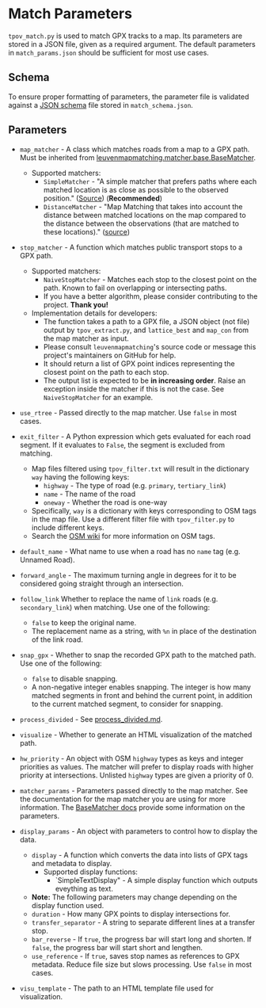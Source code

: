 # Match Parameters

`tpov_match.py` is used to match GPX tracks to a map. Its parameters are stored in a JSON file, given as a required argument. The default parameters in `match_params.json` should be sufficient for most use cases.

## Schema

To ensure proper formatting of parameters, the parameter file is validated against a [JSON schema](https://json-schema.org/) file stored in `match_schema.json`.

## Parameters

- `map_matcher` - A class which matches roads from a map to a GPX path. Must be inherited from [leuvenmapmatching.matcher.base.BaseMatcher](https://leuvenmapmatching.readthedocs.io/en/latest/classes/matcher/BaseMatcher.html).
  - Supported matchers:
    - `SimpleMatcher` - "A simple matcher that prefers paths where each matched location is as close as possible to the observed position." ([Source](https://leuvenmapmatching.readthedocs.io/en/latest/classes/matcher/SimpleMatcher.html)) (**Recommended**)
    - `DistanceMatcher` - "Map Matching that takes into account the distance between matched locations on the map compared to the distance between the observations (that are matched to these locations)." ([source](https://leuvenmapmatching.readthedocs.io/en/latest/classes/matcher/DistanceMatcher.html))

- `stop_matcher` - A function which matches public transport stops to a GPX path.
  - Supported matchers:
    - `NaiveStopMatcher` - Matches each stop to the closest point on the path. Known to fail on overlapping or intersecting paths.
    - If you have a better algorithm, please consider contributing to the project. **Thank you!**
  - Implementation details for developers:
    - The function takes a path to a GPX file, a JSON object (not file) output by `tpov_extract.py`, and `lattice_best` and `map_con` from the map matcher as input.
    - Please consult `leuvenmapmatching`'s source code or message this project's maintainers on GitHub for help.
    - It should return a list of GPX point indices representing the closest point on the path to each stop.
    - The output list is expected to be **in increasing order**. Raise an exception inside the matcher if this is not the case. See `NaiveStopMatcher` for an example.

- `use_rtree` - Passed directly to the map matcher. Use `false` in most cases.

- `exit_filter` - A Python expression which gets evaluated for each road segment. If it evaluates to `False`, the segment is excluded from matching.
  - Map files filtered using `tpov_filter.txt` will result in the dictionary `way` having the following keys:
    - `highway` - The type of road (e.g. `primary`, `tertiary_link`)
    - `name` - The name of the road
    - `oneway` - Whether the road is one-way
  - Specifically, `way` is a dictionary with keys corresponding to OSM tags in the map file. Use a different filter file with `tpov_filter.py` to include different keys.
  - Search the [OSM wiki](https://wiki.openstreetmap.org/wiki/) for more information on OSM tags.

- `default_name` - What name to use when a road has no `name` tag (e.g. Unnamed Road).

- `forward_angle` - The maximum turning angle in degrees for it to be considered going straight through an intersection.

- `follow_link` Whether to replace the name of `link` roads (e.g. `secondary_link`) when matching. Use one of the following:
  - `false` to keep the original name.
  - The replacement name as a string, with `%n` in place of the destination of the link road.

- `snap_gpx` - Whether to snap the recorded GPX path to the matched path. Use one of the following:
  - `false` to disable snapping.
  - A non-negative integer enables snapping. The integer is how many matched segments in front and behind the current point, in addition to the current matched segment, to consider for snapping.

- `process_divided` - See [process_divided.md](process_divided.md).

- `visualize` - Whether to generate an HTML visualization of the matched path.

- `hw_priority` - An object with OSM `highway` types as keys and integer priorities as values. The matcher will prefer to display roads with higher priority at intersections. Unlisted `highway` types are given a priority of 0.

- `matcher_params` - Parameters passed directly to the map matcher. See the documentation for the map matcher you are using for more information. The [BaseMatcher docs](https://leuvenmapmatching.readthedocs.io/en/latest/classes/matcher/BaseMatcher.html#leuvenmapmatching.matcher.base.BaseMatcher) provide some information on the parameters.

- `display_params` - An object with parameters to control how to display the data.
  - `display` - A function which converts the data into lists of GPX tags and metadata to display.
    - Supported display functions:
      - `SimpleTextDisplay" - A simple display function which outputs eveything as text.
  - **Note:** The following parameters may change depending on the display function used.
  - `duration` - How many GPX points to display intersections for.
  - `transfer_separator` - A string to separate different lines at a transfer stop.
  - `bar_reverse` - If `true`, the progress bar will start long and shorten. If `false`, the progress bar will start short and lengthen.
  - `use_reference` - If `true`, saves stop names as references to GPX metadata. Reduce file size but slows processing. Use `false` in most cases.

- `visu_template` - The path to an HTML template file used for visualization.
